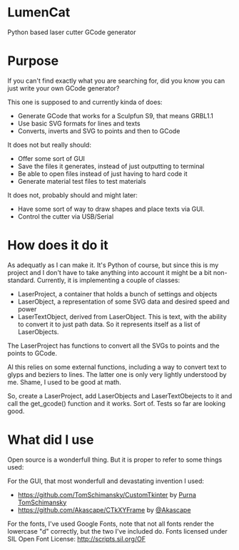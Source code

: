 # LumenCat
Python based laser cutter GCode generator

# Purpose
If you can't find exactly what you are searching for, did you know you can just write your own GCode generator?

This one is supposed to and currently kinda of does:

- Generate GCode that works for a Sculpfun S9, that means GRBL1.1
- Use basic SVG formats for lines and texts
- Converts, inverts and SVG to points and then to GCode

It does not but really should:

- Offer some sort of GUI
- Save the files it generates, instead of just outputting to terminal
- Be able to open files instead of just having to hard code it
- Generate material test files to test materials

It does not, probably should and might later:

- Have some sort of way to draw shapes and place texts via GUI. 
- Control the cutter via USB/Serial

# How does it do it
As adequatly as I can make it. It's Python of course, but since this is my project and I don't have to take anything into account it might be a bit non-standard. Currently, it is implementing a couple of classes:

- LaserProject, a container that holds a bunch of settings and objects
- LaserObject, a representation of some SVG data and desired speed and power
- LaserTextObject, derived from LaserObject. This is text, with the ability to convert it to just path data. So it represents itself as a list of LaserObjects.

The LaserProject has functions to convert all the SVGs to points and the points to GCode. 

Al this relies on some external functions, including a way to convert text to glyps and beziers to lines. The latter one is only very lightly understood by me. Shame, I used to be good at math. 

So, create a LaserProject, add LaserObjects and LaserTextObejects to it and call the get_gcode() function and it works. Sort of. Tests so far are looking good.

# What did I use
Open source is a wonderfull thing. But it is proper to refer to some things used:

For the GUI, that most wonderfull and devastating invention I used:
- https://github.com/TomSchimansky/CustomTkinter by [Purna TomSchimansky](https://github.com/TomSchimansky)
- https://github.com/Akascape/CTkXYFrame by [@Akascape](https://github.com/Akascape)

For the fonts, I've used Google Fonts, note that not all fonts render the lowercase "d" correctly, but the two I've included do.
Fonts licensed under SIL Open Font License: http://scripts.sil.org/OF

